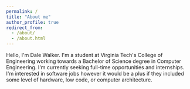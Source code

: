 ```yaml
---
permalink: /
title: "About me"
author_profile: true
redirect_from: 
  - /about/
  - /about.html
---
```


 Hello, I'm Dale Walker. I'm a student at Virginia Tech's College of Engineering working towards a Bachelor of Science degree in Computer Engineering. I'm currently seeking full-time opportunities and internships. I'm interested in software jobs however it would be a plus if they included some level of hardware, low code, or computer architecture.
